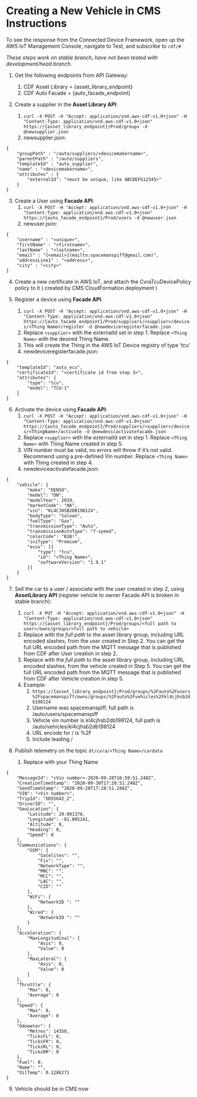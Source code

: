 # Creating a New Vehicle in CMS Instructions

To see the response from the Connected Device Framework, open up the AWS IoT Management Console, navigate to Test, and subscribe to `cdf/#`

*These steps work on stable branch, have not been tested with development/head branch.*

1. Get the following endpoints from API Gateway:
    1. CDF Asset Library = {asset_library_endpoint}
    2. CDF Auto Facade = {auto_facade_endpoint}
    
2. Create a supplier in the **Asset Library API**:
    1. `curl -X POST -H "Accept: application/vnd.aws-cdf-v1.0+json" -H "Content-Type: application/vnd.aws-cdf-v1.0+json" https://{asset_library_endpoint}/Prod/groups -d @newsupplier.json`
    2. newsupplier.json:

```
{
    "groupPath" : "/auto/suppliers/<devicemakername>",
    "parentPath" : "/auto/suppliers",
    "templateId" : "auto_supplier",
    "name" : "<devicemakername>",
    "attributes" : {
        "externalId": "<must be unique, like ABCDEFG12345>"
    }
}
```

3. Create a User using **Facade API**:
    1. `curl -X POST -H "Accept: application/vnd.aws-cdf-v1.0+json" -H "Content-Type: application/vnd.aws-cdf-v1.0+json" https://{auto_facade_endpoint}/Prod/users -d @newuser.json`
    2. newuser.json:

```
{
    "username" : "<unique>",
    "firstName" : "<firstname>",
    "lastName" : "<lastname>",
    "email" : "[<email>](mailto:spacemanspiff@gmail.com)",
    "addressLine1" : "<address>",
    "city" : "<city>"
}
```

4. Create a new certificate in AWS IoT, and attach the CvraTcuDevicePolicy policy to it ( created by CMS CloudFormation deployment )

5. Register a device using **Facade API**:
    1. `curl -X POST -H "Accept: application/vnd.aws-cdf-v1.0+json" -H "Content-Type: application/vnd.aws-cdf-v1.0+json" https://{auto_facade_endpoint}/Prod/suppliers/<supplier>/devices/<Thing Name>/register -d @newdeviceregisterfacade.json`
    2. Replace `<supplier>` with the externalId set in step 1. Replace `<Thing Name>` with the desired Thing Name.
    3. This will create the Thing in the AWS IoT Device registry of type ‘tcu’
    4. newdeviceregisterfacade.json:

```
{
    "templateId": "auto_ecu",
    "certificateId": "<certificate id from step 3>",
    "attributes": {
        "type": "tcu",
        "model": "TCU-1"
    }
}
```

6. Activate the device using **Facade API**:
    1. `curl -X POST -H "Accept: application/vnd.aws-cdf-v1.0+json" -H "Content-Type: application/vnd.aws-cdf-v1.0+json" https://{auto_facade_endpoint}/Prod/suppliers/<supplier>/devices/<ThingName>/activate -d @newdevicactivatefacade.json`
    2. Replace `<supplier>` with the externalId set in step 1. Replace `<Thing Name>` with Thing Name created in step 5.
    3. VIN number must be valid, no errors will throw if it’s not valid. Recommend using a pre-defined Vin number. Replace `<Thing Name>` with Thing created in step 4.
    4. newdeviceactivatefacade.json:

```
{
    "vehicle": {
        "make": "DENSO",
        "model": "DN",
        "modelYear": 2019,
        "marketCode": "NA",
        "vin": "KL4CJHSB2DB198124",
        "bodyType": "Saloon",
        "fuelType": "Gas",
        "transmissionType": "Auto",
        "transmissionAutoType": "7-speed",
        "colorCode": "B1B!",
        "iviType": "Premium",
        "ecus": [{
            "type": "tcu",
            "id": "<Thing Name>",
            "softwareVersion": "1.9.1"
        }]
    }
}
```

7. Sell the car to a user / associate with the user created in step 2, using **AssetLibrary API** (register vehicle to owner Facade API is broken in stable branch):
    1. `curl -X PUT -H "Accept: application/vnd.aws-cdf-v1.0+json" -H "Content-Type: application/vnd.aws-cdf-v1.0+json" https://{asset_library_endpoint}/Prod/groups/<full path to user>/owns/groups/<full path to vehicle>`
    2. Replace <full path to user> with the *full path* to the asset library group, including URL encoded slashes, from the user created in Step 2. You can get the full URL encoded path  from the MQTT message that is published from CDF after User creation in step 2.
    3. Replace <full path to vehicle> with the *full path* to the asset library group, including URL encoded slashes, from the vehicle created in Step 5. You can get the full URL encoded path  from the MQTT message that is published from CDF after Vehicle creation in step 5. 
    4. Example:
        1. `https://{asset_library_endpoint}/Prod/groups/%2Fauto%2Fusers%2Fspacemanspiff/owns/groups/%2Fauto%2Fvehicles%2Fkl4cjhsb2db198124`
        2. Username was spacemanspiff, full path is /auto/users/spacemanspiff
        3. Vehicle vin number is kl4cjhsb2db198124, full path is /auto/vehicles/kl4cjhsb2db198124
        4. URL encode for / is %2F
        5. Include leading /
        
8. Publish telemetry on the topic  `dt/cvra/<Thing Name>/cardata`
    1. Replace <Thing Name> with your Thing Name

```
{
    "MessageId": "<Vin number>-2020-09-28T16:59:51.248Z",
    "CreationTimeStamp": "2020-09-30T17:28:51.248Z",
    "SendTimeStamp": "2020-09-28T17:28:51.248Z",
    "VIN": "<Vin number>",
    "TripId": "DD55642_2",
    "DriverID": "",
    "GeoLocation": {
        "Latitude": 29.091378,
        "Longitude": -81.005141,
        "Altitude": 0,
        "Heading": 0,
        "Speed": 0
    },
    "Communications": {
        "GSM": {
            "Satelites": "",
            "Fix": "",
            "NetworkType": "",
            "MNC": "",
            "MCC": "",
            "LAC": "",
            "CID": ""
        },
        "WiFi": {
            "NetworkID ": ""
        },
        "Wired": {
            "NetworkID ": ""
        }
    },
    "Acceleration": {
        "MaxLongitudinal": {
            "Axis": 0,
            "Value": 0
        },
        "MaxLateral": {
            "Axis": 0,
            "Value": 0
        }
    },
    "Throttle": {
        "Max": 0,
        "Average": 0
    },
    "Speed": {
        "Max": 0,
        "Average": 0
    },
    "Odometer": {
        "Metres": 14358,
        "TicksFL": 0,
        "TicksFR": 0,
        "TicksRL": 0,
        "TicksRR": 0
    },
    "Fuel": 0,
    "Name": "",
    "OilTemp": 0.1286271
}
```

9. Vehicle should be in CMS now
